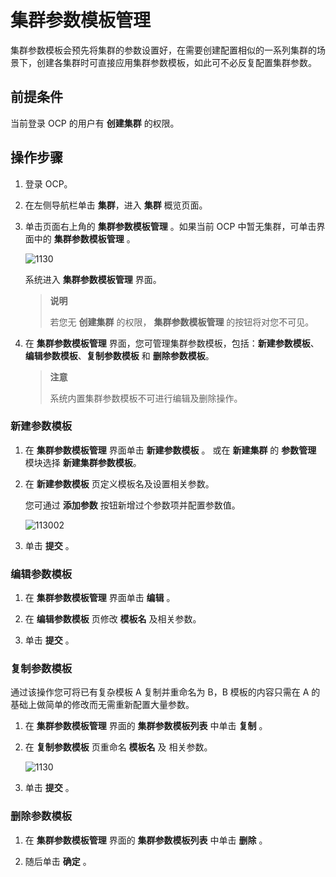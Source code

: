 # 集群参数模板管理

集群参数模板会预先将集群的参数设置好，在需要创建配置相似的一系列集群的场景下，创建各集群时可直接应用集群参数模板，如此可不必反复配置集群参数。

## 前提条件

当前登录 OCP 的用户有 **创建集群** 的权限。

## 操作步骤

1. 登录 OCP。

2. 在左侧导航栏单击 **集群**，进入 **集群** 概览页面。

3. 单击页面右上角的 **集群参数模板管理** 。如果当前 OCP 中暂无集群，可单击界面中的 **集群参数模板管理** 。

   ![1130](https://help-static-aliyun-doc.aliyuncs.com/assets/img/zh-CN/2474728361/p361029.png)

   系统进入 **集群参数模板管理** 界面。

   > **说明**
   >
   > 若您无 **创建集群** 的权限， **集群参数模板管理** 的按钮将对您不可见。

4. 在 **集群参数模板管理** 界面，您可管理集群参数模板，包括：**新建参数模板**、**编辑参数模板**、**复制参数模板** 和 **删除参数模板**。

   > **注意**
   >
   > 系统内置集群参数模板不可进行编辑及删除操作。

### 新建参数模板

1. 在 **集群参数模板管理** 界面单击 **新建参数模板** 。
   或在 **新建集群** 的 **参数管理** 模块选择 **新建集群参数模板**。

2. 在 **新建参数模板** 页定义模板名及设置相关参数。

   您可通过 **添加参数** 按钮新增过个参数项并配置参数值。

   ![113002](https://help-static-aliyun-doc.aliyuncs.com/assets/img/zh-CN/2474728361/p361041.png)

3. 单击 **提交** 。

### 编辑参数模板

1. 在 **集群参数模板管理** 界面单击 **编辑** 。

2. 在 **编辑参数模板** 页修改 **模板名** 及相关参数。

3. 单击 **提交** 。

### 复制参数模板

通过该操作您可将已有复杂模板 A 复制并重命名为 B，B 模板的内容只需在 A 的基础上做简单的修改而无需重新配置大量参数。

1. 在 **集群参数模板管理** 界面的 **集群参数模板列表** 中单击 **复制** 。

2. 在 **复制参数模板** 页重命名 **模板名** 及 相关参数。

   ![1130](https://help-static-aliyun-doc.aliyuncs.com/assets/img/zh-CN/2474728361/p361062.png)

3. 单击 **提交** 。

### 删除参数模板

1. 在 **集群参数模板管理** 界面的 **集群参数模板列表** 中单击 **删除** 。

2. 随后单击 **确定** 。
